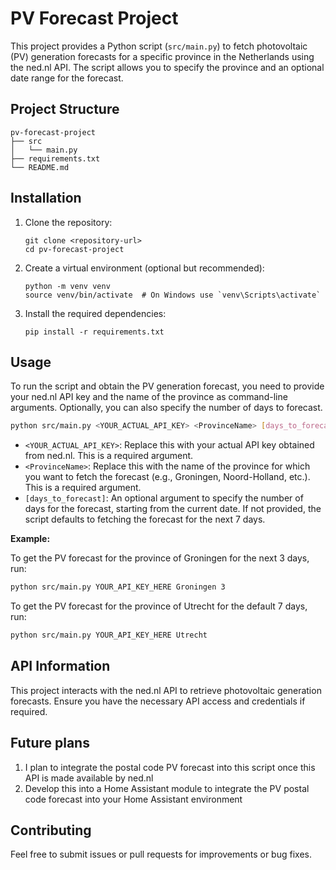 # PV Forecast Project

This project provides a Python script (`src/main.py`) to fetch photovoltaic (PV) generation forecasts for a specific province in the Netherlands using the ned.nl API. The script allows you to specify the province and an optional date range for the forecast.

## Project Structure

```
pv-forecast-project
├── src
│   └── main.py
├── requirements.txt
└── README.md
```

## Installation

1. Clone the repository:
   ```
   git clone <repository-url>
   cd pv-forecast-project
   ```

2. Create a virtual environment (optional but recommended):
   ```
   python -m venv venv
   source venv/bin/activate  # On Windows use `venv\Scripts\activate`
   ```

3. Install the required dependencies:
   ```
   pip install -r requirements.txt
   ```

## Usage

To run the script and obtain the PV generation forecast, you need to provide your ned.nl API key and the name of the province as command-line arguments. Optionally, you can also specify the number of days to forecast.

```bash
python src/main.py <YOUR_ACTUAL_API_KEY> <ProvinceName> [days_to_forecast]
```

*   `<YOUR_ACTUAL_API_KEY>`: Replace this with your actual API key obtained from ned.nl. This is a required argument.
*   `<ProvinceName>`: Replace this with the name of the province for which you want to fetch the forecast (e.g., Groningen, Noord-Holland, etc.). This is a required argument.
*   `[days_to_forecast]`: An optional argument to specify the number of days for the forecast, starting from the current date. If not provided, the script defaults to fetching the forecast for the next 7 days.

**Example:**

To get the PV forecast for the province of Groningen for the next 3 days, run:

```bash
python src/main.py YOUR_API_KEY_HERE Groningen 3
```

To get the PV forecast for the province of Utrecht for the default 7 days, run:

```bash
python src/main.py YOUR_API_KEY_HERE Utrecht
```

## API Information

This project interacts with the ned.nl API to retrieve photovoltaic generation forecasts. Ensure you have the necessary API access and credentials if required.

## Future plans

1. I plan to integrate the postal code PV forecast into this script once this API is made available by ned.nl
2. Develop this into a Home Assistant module to integrate the PV postal code forecast into your Home Assistant environment

## Contributing

Feel free to submit issues or pull requests for improvements or bug fixes.